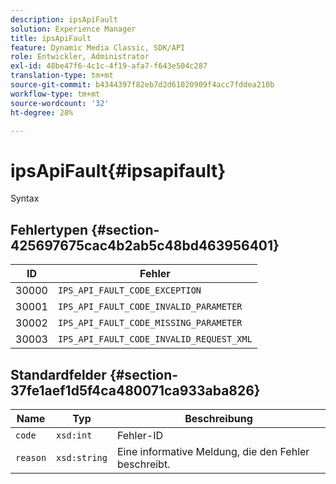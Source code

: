 ```yaml
---
description: ipsApiFault
solution: Experience Manager
title: ipsApiFault
feature: Dynamic Media Classic, SDK/API
role: Entwickler, Administrator
exl-id: 48be47f6-4c1c-4f19-afa7-f643e504c287
translation-type: tm+mt
source-git-commit: b4344397f82eb7d2d61020909f4acc7fddea210b
workflow-type: tm+mt
source-wordcount: '32'
ht-degree: 28%

---
```


# ipsApiFault{#ipsapifault}

Syntax

## Fehlertypen {#section-425697675cac4b2ab5c48bd463956401}

| ID | Fehler |
|---|---|
| 30000 | `IPS_API_FAULT_CODE_EXCEPTION` |
| 30001 | `IPS_API_FAULT_CODE_INVALID_PARAMETER` |
| 30002 | `IPS_API_FAULT_CODE_MISSING_PARAMETER` |
| 30003 | `IPS_API_FAULT_CODE_INVALID_REQUEST_XML` |

## Standardfelder {#section-37fe1aef1d5f4ca480071ca933aba826}

| Name | Typ | Beschreibung |
|---|---|---|
| `code` | `xsd:int` | Fehler-ID |
| `reason` | `xsd:string` | Eine informative Meldung, die den Fehler beschreibt. |
